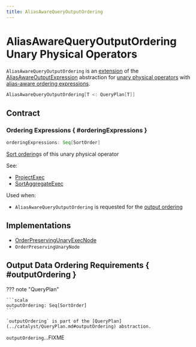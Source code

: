```yaml
---
title: AliasAwareQueryOutputOrdering
---
```


# AliasAwareQueryOutputOrdering Unary Physical Operators

`AliasAwareQueryOutputOrdering` is an [extension](#contract) of the [AliasAwareOutputExpression](AliasAwareOutputExpression.md) abstraction for [unary physical operators](#implementations) with [alias-aware ordering expressions](#orderingExpressions).

```scala
AliasAwareQueryOutputOrdering[T <: QueryPlan[T]]
```

## Contract

### Ordering Expressions { #orderingExpressions }

```scala
orderingExpressions: Seq[SortOrder]
```

[Sort ordering](../expressions/SortOrder.md)s of this unary physical operator

See:

* [ProjectExec](ProjectExec.md#orderingExpressions)
* [SortAggregateExec](SortAggregateExec.md#orderingExpressions)

Used when:

* `AliasAwareQueryOutputOrdering` is requested for the [output ordering](#outputOrdering)

## Implementations

* [OrderPreservingUnaryExecNode](OrderPreservingUnaryExecNode.md)
* `OrderPreservingUnaryNode`

## Output Data Ordering Requirements { #outputOrdering }

??? note "QueryPlan"

    ```scala
    outputOrdering: Seq[SortOrder]
    ```

    `outputOrdering` is part of the [QueryPlan](../catalyst/QueryPlan.md#outputOrdering) abstraction.

`outputOrdering`...FIXME
